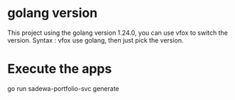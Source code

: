 # golang version
This project using the golang version 1.24.0, you can use vfox to switch the version. Syntax : vfox use golang, then just pick the version.

# Execute the apps
go run sadewa-portfolio-svc generate